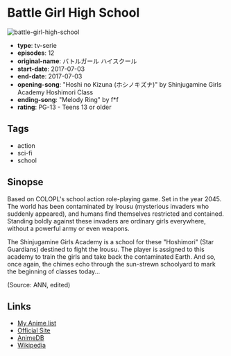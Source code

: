 # Battle Girl High School

![battle-girl-high-school](https://cdn.myanimelist.net/images/anime/9/87837.jpg)

-   **type**: tv-serie
-   **episodes**: 12
-   **original-name**: バトルガール ハイスクール
-   **start-date**: 2017-07-03
-   **end-date**: 2017-07-03
-   **opening-song**: "Hoshi no Kizuna (ホシノキズナ)" by Shinjugamine Girls Academy Hoshimori Class
-   **ending-song**: "Melody Ring" by f\*f
-   **rating**: PG-13 - Teens 13 or older

## Tags

-   action
-   sci-fi
-   school

## Sinopse

Based on COLOPL's school action role-playing game. Set in the year 2045. The world has been contaminated by Irousu (mysterious invaders who suddenly appeared), and humans find themselves restricted and contained. Standing boldly against these invaders are ordinary girls everywhere, without a powerful army or even weapons.

The Shinjugamine Girls Academy is a school for these "Hoshimori" (Star Guardians) destined to fight the Irousu. The player is assigned to this academy to train the girls and take back the contaminated Earth. And so, once again, the chimes echo through the sun-strewn schoolyard to mark the beginning of classes today...

(Source: ANN, edited)

## Links

-   [My Anime list](https://myanimelist.net/anime/33184/Battle_Girl_High_School)
-   [Official Site](http://colopl.co.jp/battlegirl-hs/anime/)
-   [AnimeDB](http://anidb.info/perl-bin/animedb.pl?show=anime&aid=12080)
-   [Wikipedia](https://ja.wikipedia.org/wiki/%E3%83%90%E3%83%88%E3%83%AB%E3%82%AC%E3%83%BC%E3%83%AB_%E3%83%8F%E3%82%A4%E3%82%B9%E3%82%AF%E3%83%BC%E3%83%AB)

